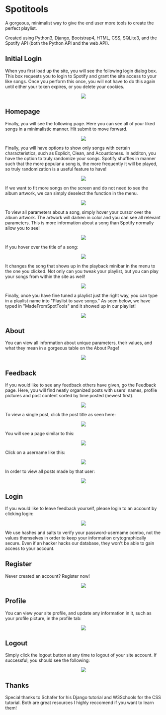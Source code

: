 # Spotitools

A gorgeous, minimalist way to give the end user more tools to create the perfect playlist.

Created using Python3, Django, Bootstrap4, HTML, CSS, SQLite3, and the Spotify API (both the Python API and the web API).

## Initial Login
When you first load up the site, you will see the following login dialog box. This box requests you to login to Spotify and grant the site access to your like songs. Once you perform this once, you will not have to do this again until either your token expires, or you delete your cookies.
<p align="center"> 
<img src="README_PICTURES/SpotLogin.png">
</p>

## Homepage 
Finally, you will see the following page. Here you can see all of your liked songs in a minimalistic manner. Hit submit to move forward.
<p align="center"> 
<img src="README_PICTURES/IntroPage.png">
</p>

Finally, you will have options to show only songs with certain characteristics, such as Explicit, Clean, and Acousticness. In additon, you have the option to truly randomize your songs. Spotify shuffles in manner such that the more popular a song is, the more frequently it will be played, so truly randomization is a useful feature to have!
<p align="center"> 
<img src="README_PICTURES/SpotMenuWithAlbum.png">
</p>


If we want to fit more songs on the screen and do not need to see the album artwork, we can simply deselect the function in the menu.
<p align="center"> 
<img src="README_PICTURES/SpotMenuWithoutAlbum.png">
</p>

To view all parameters about a song, simply hover your cursor over the album artwork. The artwork will darken in color and you can see all relevant parameters. This is more information about a song than Spotify normally allow you to see!
<p align="center"> 
<img src="README_PICTURES/HoverAlbum.png">
</p>

If you hover over the title of a song:
<p align="center"> 
<img src="README_PICTURES/HoverSong.png">
</p>

It changes the song that shows up in the playback minibar in the menu to the one you clicked. Not only can you tweak your playlist, but you can play your songs from within the site as well!
<p align="center"> 
<img src="README_PICTURES/PlaySong.png">
</p>

Finally, once you have fine tuned a playlist just the right way, you can type in a playlist name into "Playlist to save songs."
As seen below, we have typed in "MadeFromSpotTools" and it showed up in our playlist!
<p align="center"> 
<img src="README_PICTURES/ShowsInSpotify.png">
</p>

## About
You can view all information about unique parameters, their values, and what they mean in a gorgeous table on the About Page!
<p align="center"> 
<img src="README_PICTURES/About.png">
</p>

## Feedback
If you would like to see any feedback others have given, go the Feedback page. Here, you will find neatly organized posts with users' names, profile pictures and post content sorted by time posted (newest first). 
<p align="center"> 
<img src="README_PICTURES/Feedback.png">
</p>

To view a single post, click the post title as seen here:
<p align="center"> 
<img src="README_PICTURES/HoverPostTitle.png">
</p>

You will see a page similar to this:
<p align="center"> 
<img src="README_PICTURES/SinglePost.png">
</p>

Click on a username like this:
<p align="center"> 
<img src="README_PICTURES/HoverUser.png">
</p>

In order to view all posts made by that user:
<p align="center"> 
<img src="README_PICTURES/AllPostByUser.png">
</p>

## Login
If you would like to leave feedback yourself, please login to an account by clicking login:
<p align="center"> 
<img src="README_PICTURES/Login.png">
</p>

We use hashes and salts to verify your password-username combo, not the values themselves in order to keep your information crytographically secure. Even if an hacker hacks our database, they won't be able to gain access to your account.

## Register

Never created an account? Register now!
<p align="center"> 
<img src="README_PICTURES/Register.png">
</p>

## Profile
You can view your site profile, and update any information in it, such as your profile picture, in the profile tab:
<p align="center"> 
<img src="README_PICTURES/Profile.png">
</p>

## Logout
Simply click the logout button at any time to logout of your site account. If successful, you should see the following:
<p align="center"> 
<img src="README_PICTURES/Logout.png">
</p>

## Thanks
Special thanks to Schafer for his Django tutorial and W3Schools for the CSS tutorial. Both are great resources I highly reccomend if you want to learn them!
